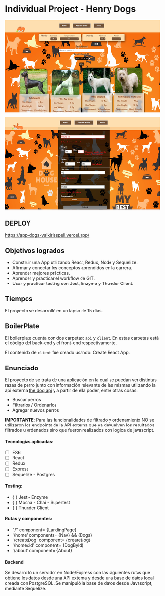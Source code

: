 # Individual Project - Henry Dogs

<p align="left">
  <img height="300" src="./client/src/images/PI-1.jpg" />
</p>

<p align="left">
  <img height="300" src="./client/src/images/PI-2.jpg" />
</p>

## DEPLOY

https://app-dogs-valkiriaspell.vercel.app/

## Objetivos logrados

- Construir una App utilizando React, Redux, Node y Sequelize.
- Afirmar y conectar los conceptos aprendidos en la carrera.
- Aprender mejores prácticas.
- Aprender y practicar el workflow de GIT.
- Usar y practicar testing con Jest, Enzyme y Thunder Client.

## Tiempos

El proyecto se desarrolló en un lapso de 15 días. 

## BoilerPlate

El boilerplate cuenta con dos carpetas: `api` y `client`. En estas carpetas está el código del back-end y el front-end respectivamente.

El contenido de `client` fue creado usando: Create React App.

## Enunciado

El proyecto de se trata de una aplicación en la cual se puedan ver distintas razas de perro junto con información relevante de las mismas utilizando la api externa [the dog api](https://thedogapi.com/) y a partir de ella poder, entre otras cosas:

  - Buscar perros
  - Filtrarlos / Ordenarlos
  - Agregar nuevos perros


__IMPORTANTE__: Para las funcionalidades de filtrado y ordenamiento NO se utilizaron los endpoints de la API externa que ya devuelven los resultados filtrados u ordenados sino que fueron realizados con logica de javascript.

#### Tecnologías aplicadas:
- [ ] ES6
- [ ] React
- [ ] Redux
- [ ] Express
- [ ] Sequelize - Postgres

#### Testing:

- { } Jest - Enzyme 
- { } Mocha - Chai - Supertest
- { } Thunder Client

#### Rutas y componentes:

- "/" component= {LandingPage}
- '/home' components= {Nav} && {Dogs}
- '/createDog' component= {createDog}
- '/home/:id' component= {DogById}
- '/about' component= {About}                

#### Backend

Se desarrolló un servidor en Node/Express con las siguientes rutas que obtiene los datos desde una API externa y desde una base de datos local creada con PostgreSQL.
Se manipuló la base de datos desde Javascript, mediante Sequelize.


